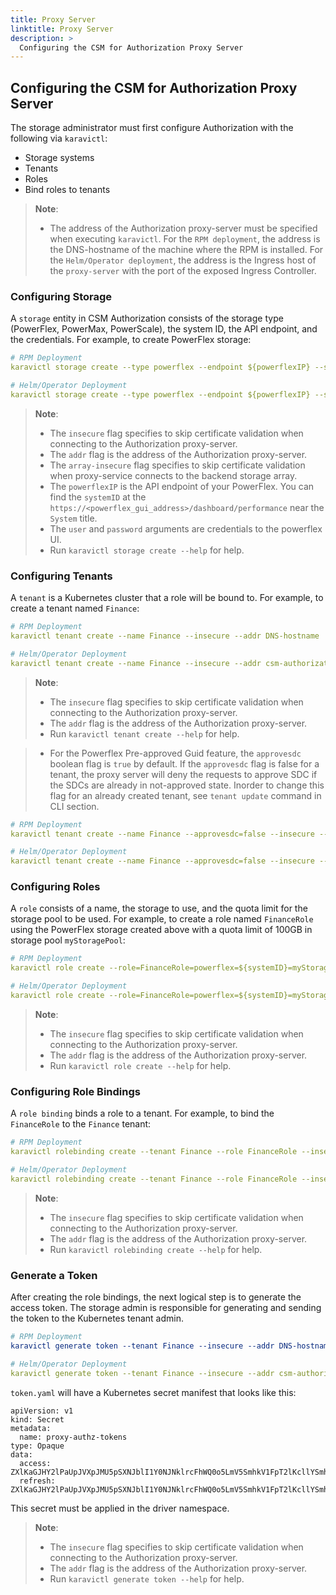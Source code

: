 ```yaml
---
title: Proxy Server
linktitle: Proxy Server
description: >
  Configuring the CSM for Authorization Proxy Server
---
```


## Configuring the CSM for Authorization Proxy Server

The storage administrator must first configure Authorization with the following via `karavictl`:
- Storage systems
- Tenants
- Roles
- Bind roles to tenants

>__Note__:
> - The address of the Authorization proxy-server must be specified when executing `karavictl`. For the `RPM deployment`, the address is the DNS-hostname of the machine where the RPM
is installed. For the `Helm/Operator deployment`, the address is the Ingress host of the `proxy-server` with the port of the exposed Ingress Controller.

### Configuring Storage

A `storage` entity in CSM Authorization consists of the storage type (PowerFlex, PowerMax, PowerScale), the system ID, the API endpoint, and the credentials. For example, to create PowerFlex storage:


```yaml
# RPM Deployment
karavictl storage create --type powerflex --endpoint ${powerflexIP} --system-id ${systemID} --user ${user} --password ${password} --array-insecure --insecure --addr DNS-hostname

# Helm/Operator Deployment
karavictl storage create --type powerflex --endpoint ${powerflexIP} --system-id ${systemID} --user ${user} --password ${password} --array-insecure  --insecure --addr csm-authorization.com:<ingress-controller-port>
```

>__Note__:
> - The `insecure` flag specifies to skip certificate validation when connecting to the Authorization proxy-server.
> - The `addr` flag is the address of the Authorization proxy-server. 
> - The `array-insecure` flag specifies to skip certificate validation when proxy-service connects to the backend storage array.
> - The `powerflexIP` is the API endpoint of your PowerFlex. You can find the `systemID` at the `https://<powerflex_gui_address>/dashboard/performance` near the `System` title.
> - The `user` and `password` arguments are credentials to the powerflex UI. 
> - Run `karavictl storage create --help` for help.

### Configuring Tenants

A `tenant` is a Kubernetes cluster that a role will be bound to. For example, to create a tenant named `Finance`:

```yaml
# RPM Deployment
karavictl tenant create --name Finance --insecure --addr DNS-hostname

# Helm/Operator Deployment
karavictl tenant create --name Finance --insecure --addr csm-authorization.com:<ingress-controller-port>
```

>__Note__: 
> - The `insecure` flag specifies to skip certificate validation when connecting to the Authorization proxy-server.
> - The `addr` flag is the address of the Authorization proxy-server. 
> - Run `karavictl tenant create --help` for help.

> - For the Powerflex Pre-approved Guid feature, the `approvesdc` boolean flag is `true` by default. If the `approvesdc` flag is false for a tenant, the proxy server will deny the requests to approve SDC if the SDCs are already in not-approved state. Inorder to change this flag for an already created tenant, see `tenant update` command in CLI section.

```yaml
# RPM Deployment
karavictl tenant create --name Finance --approvesdc=false --insecure --addr DNS-hostname

# Helm/Operator Deployment
karavictl tenant create --name Finance --approvesdc=false --insecure --addr csm-authorization.com:<ingress-controller-port>
```

### Configuring Roles

A `role` consists of a name, the storage to use, and the quota limit for the storage pool to be used. For example, to create a role named `FinanceRole` using the PowerFlex storage created above with a quota limit of 100GB in storage pool `myStoragePool`:

```yaml
# RPM Deployment
karavictl role create --role=FinanceRole=powerflex=${systemID}=myStoragePool=100GB --insecure --addr DNS-hostname

# Helm/Operator Deployment
karavictl role create --role=FinanceRole=powerflex=${systemID}=myStoragePool=100GB --insecure --addr csm-authorization.com:<ingress-controller-port>
```

>__Note__: 
> - The `insecure` flag specifies to skip certificate validation when connecting to the Authorization proxy-server.
> - The `addr` flag is the address of the Authorization proxy-server.
> - Run `karavictl role create --help` for help.

### Configuring Role Bindings

A `role binding` binds a role to a tenant. For example, to bind the `FinanceRole` to the `Finance` tenant:

```yaml
# RPM Deployment
karavictl rolebinding create --tenant Finance --role FinanceRole --insecure --addr DNS-hostname

# Helm/Operator Deployment
karavictl rolebinding create --tenant Finance --role FinanceRole --insecure --addr csm-authorization.com:<ingress-controller-port>
```

>__Note__: 
> - The `insecure` flag specifies to skip certificate validation when connecting to the Authorization proxy-server.
> - The `addr` flag is the address of the Authorization proxy-server. 
> - Run `karavictl rolebinding create --help` for help.

### Generate a Token

After creating the role bindings, the next logical step is to generate the access token. The storage admin is responsible for generating and sending the token to the Kubernetes tenant admin.

```yaml
# RPM Deployment
karavictl generate token --tenant Finance --insecure --addr DNS-hostname | sed -e 's/"Token": //' -e 's/[{}"]//g' -e 's/\\n/\n/g' > token.yaml

# Helm/Operator Deployment
karavictl generate token --tenant Finance --insecure --addr csm-authorization.com:<ingress-controller-port> | sed -e 's/"Token": //' -e 's/[{}"]//g' -e 's/\\n/\n/g' > token.yaml
```

`token.yaml` will have a Kubernetes secret manifest that looks like this:

```
apiVersion: v1
kind: Secret
metadata:
  name: proxy-authz-tokens
type: Opaque
data:
  access: ZXlKaGJHY2lPaUpJVXpJMU5pSXNJblI1Y0NJNklrcFhWQ0o5LmV5SmhkV1FpT2lKcllYSmhkbWtpTENKbGVIQWlPakUyTlRNek1qUTFOekVzSW1keWIzVndJam9pWm05dklpd2lhWE56SWpvaVkyOXRMbVJsYkd3dWEyRnlZWFpwSWl3aWNtOXNaWE1pT2lKaVlYSWlMQ0p6ZFdJaU9pSnJZWEpoZG1rdGRHVnVZVzUwSW4wLk4tNE42Q1pPbUptcVQtRDF5ZkNGdEZqSmRDRjcxNlh1SXlNVFVyckNOS1U=
  refresh: ZXlKaGJHY2lPaUpJVXpJMU5pSXNJblI1Y0NJNklrcFhWQ0o5LmV5SmhkV1FpT2lKcllYSmhkbWtpTENKbGVIQWlPakUyTlRVNU1UWTFNVEVzSW1keWIzVndJam9pWm05dklpd2lhWE56SWpvaVkyOXRMbVJsYkd3dWEyRnlZWFpwSWl3aWNtOXNaWE1pT2lKaVlYSWlMQ0p6ZFdJaU9pSnJZWEpoZG1rdGRHVnVZVzUwSW4wLkVxb3lXNld5ZEFLdU9mSmtkMkZaMk9TVThZMzlKUFc0YmhfNHc5R05ZNmM=
```

This secret must be applied in the driver namespace.

>__Note__: 
> - The `insecure` flag specifies to skip certificate validation when connecting to the Authorization proxy-server.
> - The `addr` flag is the address of the Authorization proxy-server.
> - Run `karavictl generate token --help` for help.
